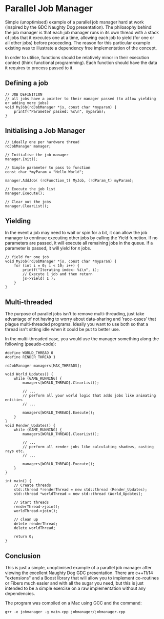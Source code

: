 # Parallel Job Manager

Simple (unoptimised) example of a parallel job manager hard at work (inspired by the GDC Naughty Dog presentation). The philosophy behind the job manager is that each job manager runs in its own thread with a stack of jobs that it executes one at a time, allowing each job to yield (for one or all other jobs) before proceeding. The reason for this particular example existing was to illustrate a dependency free implementation of the concept.

In order to utilise, functions should be relatively minor in their execution context (think functional programming). Each function should have the data it requires to process passed to it.
	
## Defining a job
~~~~
// JOB DEFINITION
// all jobs have a pointer to their manager passed (to allow yielding or adding more jobs)
void MyJob(rdJobManager *js, const char *myparam) {
    printf("Parameter passed: %s\n", myparam);
}
~~~~

## Initialising a Job Manager
~~~~
// ideally one per hardware thread
rdJobManager manager; 

// Initialise the job manager
manager.Init(); 

// Simple parameter to pass to function
const char *myParam = "Hello World";

manager.AddJob( (rdFunction_t) MyJob, (rdParam_t) myParam);

// Execute the job list
manager.Execute(); 

// Clear out the jobs
manager.ClearList(); 
~~~~

## Yielding
In the event a job may need to wait or spin for a bit, it can allow the job manager to continue executing other jobs by calling the Yield function. If no parameters are passed, it will execute all remaining jobs in the queue. If a parameter is passed, it will yield for _n_ jobs.
~~~~
// Yield for one job
void MyJob(rdJobManager *js, const char *myparam) {
    for (int i = 0; i < 10; i++) {
        printf("Iterating index: %i\n", i);   
        // Execute 1 job and then return
        js->Yield( 1 );
    }
}
~~~~

## Multi-threaded
The purpose of parallel jobs isn't to remove multi-threading, just take advantage of not having to worry about data-sharing and 'race-cases' that plague multi-threaded programs. Ideally you want to use both so that a thread isn't sitting idle when it could be put to better use.

In the multi-threaded case, you would use the manager something along the following (pseudo-code):
~~~~
#define WORLD_THREAD 0
#define RENDER_THREAD 1

rdJobManager managers[MAX_THREADS];

void World_Updates() {
    while (GAME_RUNNING) {
        managers[WORLD_THREAD].ClearList();
    
        // ...
        // perform all your world logic that adds jobs like animating entities
        // ...
    
        managers[WORLD_THREAD].Execute();
    }
}
void Render_Updates() {
    while (GAME_RUNNING) {
        managers[WORLD_THREAD].ClearList();

        // ...
        // perform all render jobs like calculating shadows, casting rays etc.
        // ...
    
        managers[WORLD_THREAD].Execute();
    }
}

int main() {
    // Create threads
    std::thread *renderThread = new std::thread (Render_Updates);
    std::thread *worldThread = new std::thread (World_Updates);
    
    // Start threads
    renderThread->join();
    worldThread->join();
    
    // clean up
    delete renderThread;
    delete worldThread;
    
    return 0;
}
~~~~

## Conclusion
This is just a simple, unoptimised example of a parallel job manager after viewing the excellent Naughty Dog GDC presentation. There are c++11/14 "extensions" and a Boost library that will allow you to implement co-routines or Fibers much easier and with all the sugar you need, but this is just intended to be a simple exercise on a raw implementation without any dependencies.

The program was compiled on a Mac using GCC and the command:

`g++ -o jobmanager -g main.cpp jobmanager/jobmanager.cpp`
